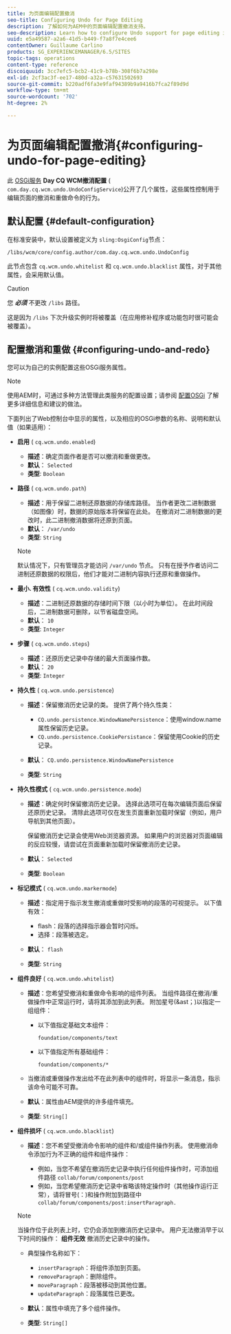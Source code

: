 ```yaml
---
title: 为页面编辑配置撤消
seo-title: Configuring Undo for Page Editing
description: 了解如何为AEM中的页面编辑配置撤消支持。
seo-description: Learn how to configure Undo support for page editing in AEM.
uuid: e5a49587-a2a6-41d5-b449-f7a8f7e4cee6
contentOwner: Guillaume Carlino
products: SG_EXPERIENCEMANAGER/6.5/SITES
topic-tags: operations
content-type: reference
discoiquuid: 3cc7efc5-bcb2-41c9-b78b-308f6b7a298e
exl-id: 2cf3ac3f-ee17-480d-a32a-c57631502693
source-git-commit: b220adf6fa3e9faf94389b9a9416b7fca2f89d9d
workflow-type: tm+mt
source-wordcount: '702'
ht-degree: 2%

---
```


# 为页面编辑配置撤消{#configuring-undo-for-page-editing}

此 [OSGi服务](/help/sites-deploying/configuring-osgi.md)  **Day CQ WCM撤消配置** ( `com.day.cq.wcm.undo.UndoConfigService`)公开了几个属性，这些属性控制用于编辑页面的撤消和重做命令的行为。

## 默认配置 {#default-configuration}

在标准安装中，默认设置被定义为 `sling:OsgiConfig`节点：

`/libs/wcm/core/config.author/com.day.cq.wcm.undo.UndoConfig`

此节点包含 `cq.wcm.undo.whitelist` 和 `cq.wcm.undo.blacklist` 属性，对于其他属性，会采用默认值。

>[!CAUTION]
>
>您 ***必须*** 不更改 `/libs` 路径。
>
>这是因为 `/libs` 下次升级实例时将被覆盖（在应用修补程序或功能包时很可能会被覆盖）。

## 配置撤消和重做 {#configuring-undo-and-redo}

您可以为自己的实例配置这些OSGi服务属性。

>[!NOTE]
>
>使用AEM时，可通过多种方法管理此类服务的配置设置；请参阅 [配置OSGi](/help/sites-deploying/configuring-osgi.md) 了解更多详细信息和建议的做法。

下面列出了Web控制台中显示的属性，以及相应的OSGi参数的名称、说明和默认值（如果适用）：

* **启用**
( 
`cq.wcm.undo.enabled`)

   * **描述**：确定页面作者是否可以撤消和重做更改。
   * **默认**： `Selected`
   * **类型**: `Boolean`

* **路径**
( 
`cq.wcm.undo.path`)

   * **描述**：用于保留二进制还原数据的存储库路径。 当作者更改二进制数据（如图像）时，数据的原始版本将保留在此处。 在撤消对二进制数据的更改时，此二进制撤消数据将还原到页面。
   * **默认**： `/var/undo`
   * **类型**: `String`

   >[!NOTE]
   >
   >默认情况下，只有管理员才能访问 `/var/undo` 节点。 只有在授予作者访问二进制还原数据的权限后，他们才能对二进制内容执行还原和重做操作。

* **最小. 有效性**
( 
`cq.wcm.undo.validity`)

   * **描述**：二进制还原数据的存储时间下限（以小时为单位）。 在此时间段后，二进制数据可删除，以节省磁盘空间。
   * **默认**： `10`
   * **类型**: `Integer`

* **步骤**
( 
`cq.wcm.undo.steps`)

   * **描述**：还原历史记录中存储的最大页面操作数。
   * **默认**： `20`
   * **类型**: `Integer`

* **持久性**
( 
`cq.wcm.undo.persistence`)

   * **描述**：保留撤消历史记录的类。 提供了两个持久性类：

      * `CQ.undo.persistence.WindowNamePersistence`：使用window.name属性保留历史记录。
      * `CQ.undo.persistence.CookiePersistance`：保留使用Cookie的历史记录。
   * **默认**： `CQ.undo.persistence.WindowNamePersistence`
   * **类型**: `String`


* **持久性模式**
( 
`cq.wcm.undo.persistence.mode`)

   * **描述**：确定何时保留撤消历史记录。 选择此选项可在每次编辑页面后保留还原历史记录。 清除此选项可仅在发生页面重新加载时保留（例如，用户导航到其他页面）。

      保留撤消历史记录会使用Web浏览器资源。 如果用户的浏览器对页面编辑的反应较慢，请尝试在页面重新加载时保留撤消历史记录。

   * **默认**： `Selected`
   * **类型**: `Boolean`

* **标记模式**
( 
`cq.wcm.undo.markermode`)

   * **描述**：指定用于指示发生撤消或重做时受影响的段落的可视提示。 以下值有效：

      * flash：段落的选择指示器会暂时闪烁。
      * 选择：段落被选定。
   * **默认**： `flash`
   * **类型**: `String`


* **组件良好**
( 
`cq.wcm.undo.whitelist`)

   * **描述**：您希望受撤消和重做命令影响的组件列表。 当组件路径在撤消/重做操作中正常运行时，请将其添加到此列表。 附加星号(&amp;ast；)以指定一组组件：

      * 以下值指定基础文本组件：

         `foundation/components/text`

      * 以下值指定所有基础组件：

         `foundation/components/*`
   * 当撤消或重做操作发出给不在此列表中的组件时，将显示一条消息，指示该命令可能不可靠。

   * **默认**：属性由AEM提供的许多组件填充。
   * **类型**: `String[]`


* **组件损坏**
( 
`cq.wcm.undo.blacklist`)

   * **描述**：您不希望受撤消命令影响的组件和/或组件操作列表。 使用撤消命令添加行为不正确的组件和组件操作：

      * 例如，当您不希望在撤消历史记录中执行任何组件操作时，可添加组件路径 `collab/forum/components/post`
      * 例如，当您希望撤消历史记录中省略该特定操作时（其他操作运行正常），请将冒号(：)和操作附加到路径中 `collab/forum/components/post:insertParagraph.`

   >[!NOTE]
   >
   >当操作位于此列表上时，它仍会添加到撤消历史记录中。 用户无法撤消早于以下时间的操作： **组件无效** 撤消历史记录中的操作。

   * 典型操作名称如下：

      * `insertParagraph`：将组件添加到页面。
      * `removeParagraph`：删除组件。
      * `moveParagraph`：段落被移动到其他位置。
      * `updateParagraph`：段落属性已更改。
   * **默认**：属性中填充了多个组件操作。
   * **类型**: `String[]`

